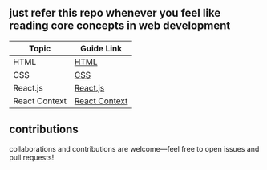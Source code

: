 ## just refer this repo whenever you feel like reading core concepts in web development

| Topic                | Guide Link                              |
|----------------------|-----------------------------------------|
| HTML                 | [HTML](html.md)                         | 
| CSS                  | [CSS](css.md)
| React.js             | [React.js](reactjs.md)                  |
| React Context        | [React Context](react-context.md)       |

## contributions

collaborations and contributions are welcome—feel free to open issues and pull requests!
